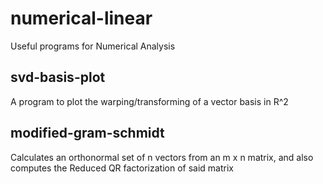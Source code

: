 # numerical-linear
Useful programs for Numerical Analysis

## svd-basis-plot
A program to plot the warping/transforming of a vector
basis in R^2

## modified-gram-schmidt
Calculates an orthonormal set of n vectors from an m x n matrix, and also
computes the Reduced QR factorization of said matrix
